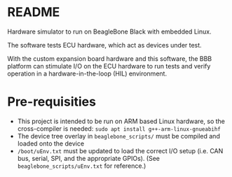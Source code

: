 # README #

Hardware simulator to run on BeagleBone Black with embedded Linux.

The software tests ECU hardware, which act as devices under test.

With the custom expansion board hardware and this software, the BBB platform can stimulate I/O on the ECU hardware to run tests and verify operation in a hardware-in-the-loop (HIL) environment.

# Pre-requisities #

* This project is intended to be run on ARM based Linux hardware, so the cross-compiler is needed: `sudo apt install g++-arm-linux-gnueabihf`
* The device tree overlay in `beaglebone_scripts/` must be compiled and loaded onto the device
* `/boot/uEnv.txt` must be updated to load the correct I/O setup (i.e. CAN bus, serial, SPI, and the appropriate GPIOs). (See `beaglebone_scripts/uEnv.txt` for reference.)

